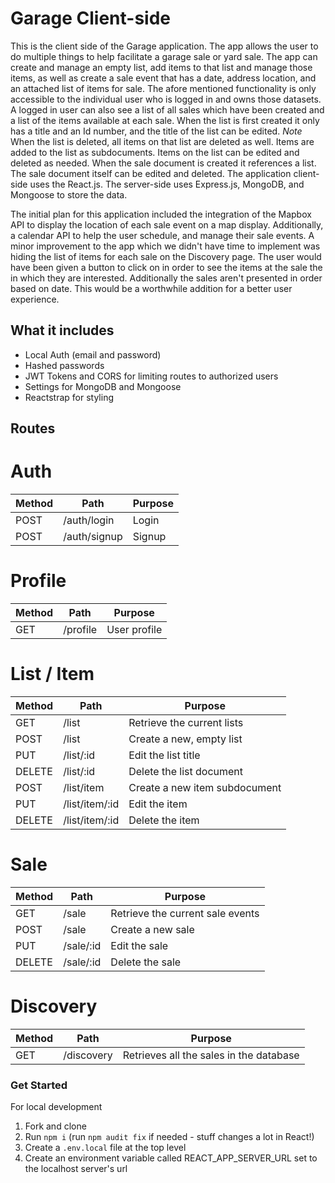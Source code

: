 # Garage  Client-side

This is the client side of the Garage application. The app allows the user to do multiple things to help facilitate a garage sale or yard sale. The app can create and manage an empty list, add items to that list and manage those items, as well as create a sale event that has a date, address location, and an attached list of items for sale. The afore mentioned functionality is only accessible to the individual user who is logged in and owns those datasets. A logged in user can also see a list of all sales which have been created and a list of the items available at each sale. When the list is first created it only has a title and an Id number, and the title of the list can be edited. *Note* When the list is deleted, all items on that list are deleted as well. Items are added to the list as subdocuments. Items on the list can be edited and deleted as needed. When the sale document is created it references a list. The sale document itself can be edited and deleted. The application client-side uses the React.js. The server-side uses Express.js, MongoDB, and Mongoose to store the data.

The initial plan for this application included the integration of the Mapbox API to display the location of each sale event on a map display. Additionally, a calendar API to help the user schedule, and manage their sale events. A minor improvement to the app which we didn't have time to implement was hiding the list of items for each sale on the Discovery page. The user would have been given a button to click on in order to see the items at the sale the in which they are interested. Additionally the sales aren't presented in order based on date. This would be a worthwhile addition for a better user experience.

## What it includes

* Local Auth (email and password)
* Hashed passwords
* JWT Tokens and CORS for limiting routes to authorized users
* Settings for MongoDB and Mongoose
* Reactstrap for styling

## Routes

# Auth
|Method|Path|Purpose|
|----------|----------|--------------------|
|POST|/auth/login|Login|
|POST|/auth/signup|Signup|

# Profile
|Method|Path|Purpose|
|----------|----------|--------------------|
|GET|/profile|User profile|

# List / Item
|Method|Path|Purpose|
|----------|----------|--------------------|
|GET|/list|Retrieve the current lists|
|POST|/list|Create a new, empty list|
|PUT|/list/:id|Edit the list title|
|DELETE|/list/:id|Delete the list document|
|POST|/list/item|Create a new item subdocument|
|PUT|/list/item/:id|Edit the item|
|DELETE|/list/item/:id|Delete the item|

# Sale
|Method|Path|Purpose|
|----------|----------|--------------------|
|GET|/sale|Retrieve the current sale events|
|POST|/sale|Create a new sale|
|PUT|/sale/:id|Edit the sale|
|DELETE|/sale/:id|Delete the sale|

# Discovery
|Method|Path|Purpose|
|----------|----------|--------------------|
|GET|/discovery|Retrieves all the sales in the database|


### Get Started

For local development

1. Fork and clone
2. Run `npm i` (run `npm audit fix` if needed - stuff changes a lot in React!)
3. Create a `.env.local` file at the top level 
4. Create an environment variable called REACT_APP_SERVER_URL set to the localhost server's url
